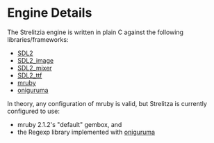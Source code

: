 # Engine Details

The Strelitzia engine is written in plain C against the following
libraries/frameworks:

- [SDL2][libsdl]
- [SDL2_image][sdl2_image]
- [SDL2_mixer][sdl2_mixer]
- [SDL2_ttf][sdl2_ttf]
- [mruby][mruby]
- [oniguruma][oniguruma]

In theory, any configuration of mruby is valid, but Strelitza is currently configured to use:

- mruby 2.1.2's "default" gembox, and
- the Regexp library implemented with [oniguruma][oniguruma]

[libsdl]: https://libsdl.org/
[mruby]: http://mruby.org/
[oniguruma]: https://github.com/kkos/oniguruma
[sdl2_mixer]: https://www.libsdl.org/projects/SDL_mixer/
[sdl2_ttf]: https://www.libsdl.org/projects/SDL_ttf/
[sdl2_image]: https://www.libsdl.org/projects/SDL_image/

